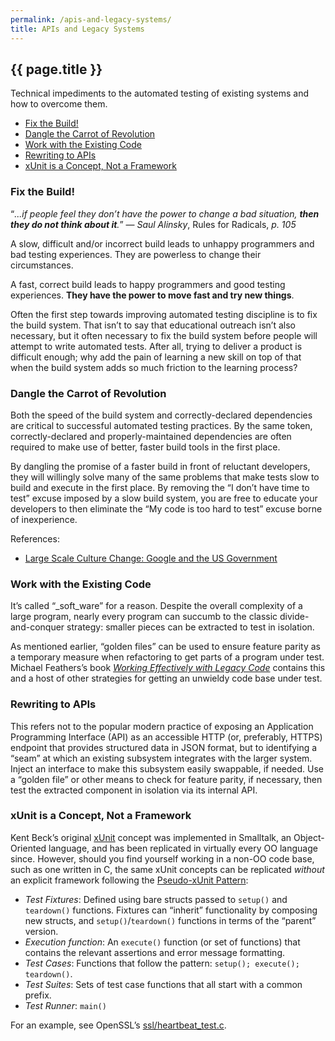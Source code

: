 ```yaml
---
permalink: /apis-and-legacy-systems/
title: APIs and Legacy Systems
---
```

## {{ page.title }}

Technical impediments to the automated testing of existing systems and how
to overcome them.

- [Fix the Build!](#fix-the-build)
- [Dangle the Carrot of Revolution](#revolution)
- [Work with the Existing Code](#work-with-the-existing-code)
- [Rewriting to APIs](#rewriting-to-apis)
- [xUnit is a Concept, Not a Framework](#xunit)

### <a name="fix-the-build"></a>Fix the Build!

“_...if people feel they don’t have the power to change a bad situation,
**then they do not think about it**._” — _Saul Alinsky_, Rules for Radicals,
_p. 105_

A slow, difficult and/or incorrect build leads to unhappy programmers and bad
testing experiences. They are powerless to change their circumstances.

A fast, correct build leads to happy programmers and good testing experiences.
**They have the power to move fast and try new things**.

Often the first step towards improving automated testing discipline is to fix
the build system. That isn’t to say that educational outreach isn’t also
necessary, but it often necessary to fix the build system before people will
attempt to write automated tests. After all, trying to deliver a product is
difficult enough; why add the pain of learning a new skill on top of that when
the build system adds so much friction to the learning process?

### <a name="revolution"></a>Dangle the Carrot of Revolution

Both the speed of the build system and correctly-declared dependencies are
critical to successful automated testing practices. By the same token,
correctly-declared and properly-maintained dependencies are often required to
make use of better, faster build tools in the first place.

By dangling the promise of a faster build in front of reluctant developers,
they will willingly solve many of the same problems that make tests slow to
build and execute in the first place. By removing the “I don’t have time to
test” excuse imposed by a slow build system, you are free to educate your
developers to then eliminate the “My code is too hard to test” excuse borne of
inexperience.

References:

- [Large Scale Culture Change: Google and the US
  Government](https://18f.gsa.gov/2014/12/11/large-scale-development-culture-change/)

### <a name="work-with-the-existing-code"></a>Work with the Existing Code

It’s called “_soft_ware” for a reason. Despite the overall complexity of a
large program, nearly every program can succumb to the classic
divide-and-conquer strategy: smaller pieces can be extracted to test in
isolation.

As mentioned earlier, “golden files” can be used to ensure feature parity as a
temporary measure when refactoring to get parts of a program under test.
Michael Feathers’s book _[Working Effectively with Legacy
Code](http://www.amazon.com/Working-Effectively-Legacy-Michael-Feathers/dp/0131177052/)_
contains this and a host of other strategies for getting an unwieldy code base
under test.

### <a name="rewriting-to-apis"></a>Rewriting to APIs

This refers not to the popular modern practice of exposing an Application
Programming Interface (API) as an accessible HTTP (or, preferably, HTTPS)
endpoint that provides structured data in JSON format, but to identifying a
“seam” at which an existing subsystem integrates with the larger system.
Inject an interface to make this subsystem easily swappable, if needed. Use a
“golden file” or other means to check for feature parity, if necessary, then
test the extracted component in isolation via its internal API.

### <a name="xunit"></a>xUnit is a Concept, Not a Framework

Kent Beck’s original [xUnit](http://www.xprogramming.com/testfram.htm) concept
was implemented in Smalltalk, an Object-Oriented language, and has been
replicated in virtually every OO language since. However, should you find
yourself working in a non-OO code base, such as one written in C, the same
xUnit concepts can be replicated _without_ an explicit framework following the
[Pseudo-xUnit
Pattern](http://mike-bland.com/2014/06/05/pseudo-xunit-pattern.html):

- *Test Fixtures*: Defined using bare structs passed to `setup()` and
  `teardown()` functions. Fixtures can “inherit” functionality by composing
  new structs, and `setup()`/`teardown()` functions in terms of the “parent”
  version.
- *Execution function*: An `execute()` function (or set of functions) that
  contains the relevant assertions and error message formatting.
- *Test Cases*: Functions that follow the pattern: `setup(); execute();
  teardown()`.
- *Test Suites*: Sets of test case functions that all start with a common
  prefix.
- *Test Runner*: `main()`

For an example, see OpenSSL’s
[ssl/heartbeat_test.c](https://github.com/openssl/openssl/blob/master/ssl/heartbeat_test.c).
